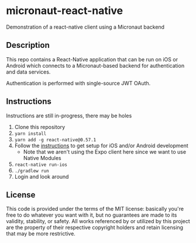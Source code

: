 # micronaut-react-native
Demonstration of a react-native client using a Micronaut backend

## Description

This repo contains a React-Native application that can be run on iOS or Android
which connects to a Micronaut-based backend for authentication and data services.

Authentication is performed with single-source JWT OAuth.

## Instructions

Instructions are still in-progress, there may be holes

1. Clone this repository
1. `yarn install`
1. `yarn add -g react-native@0.57.1`
1. Follow the [instructions](https://facebook.github.io/react-native/docs/getting-started.html) to get setup for iOS and/or Android development
    - Note that we aren't using the Expo client here since we want to use Native Modules
1. `react-native run-ios`
1. `./gradlew run`
1. Login and look around

## License

This code is provided under the terms of the MIT license: basically you're free to do whatever you want with it, but no guarantees are made to its validity, stability, or safety. All works referenced by or utilized by this project are the property of their respective copyright holders and retain licensing that may be more restrictive.